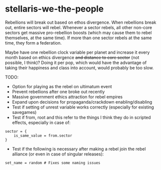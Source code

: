 # stellaris-we-the-people

Rebellions will break out based on ethos divergence. When rebellions break out, entire sectors will rebel. Whenever a sector rebels, all other non-core sectors get massive pro-rebellion boosts (which may cause them to rebel themselves, at the same time). If more than one sector rebels at the same time, they form a federation.

Maybe have one rebellion clock variable per planet and increase it every month based on ethics divergence ~~and distance to core sector~~ (not possible, I think)? Doing it per pop, which would have the advantage of taking their happiness and class into account, would probably be too slow.

TODO:
+ Option for playing as the rebel on ultimatum event
+ Prevent rebellions after one broke out recently
+ Massive government ethics attraction for rebel empires
+ Expand upon decisions for propaganda/crackdown enabling/disabling
+ Test if setting of unrest variable works correctly (especially for existing savegames)
+ Test if from, root and this refer to the things I think they do in scripted effects, especially in case of:

```
sector = {
    is_same_value = from.sector
}
```

+ Test if the following is necessary after making a rebel join the rebel alliance (or even in case of singular releases):

```
set_name = random # Fixes some naming issues
```